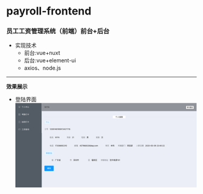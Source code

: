 # payroll-frontend
### 员工工资管理系统（前端）前台+后台
- 实现技术
  - 前台:vue+nuxt
  - 后台:vue+element-ui
  - axios、node.js
* * *
**效果展示**
- 登陆界面
![](img/员工个人界面.png)
